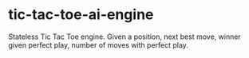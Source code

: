 # tic-tac-toe-ai-engine
Stateless Tic Tac Toe engine. Given a position, next best move, winner given perfect play, number of moves with perfect play.
